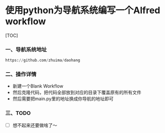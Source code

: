 使用python为导航系统编写一个Alfred workflow
=======================================



[TOC]


### 一、导航系统地址

```python
https://github.com/zhuima/daohang

```


### 二、操作详情


- 新建一个Blank Workflow
- 然后克隆代码，把代码全部放到对应的目录下覆盖原有的所有文件
- 然后需要把main.py里的地址换成你导航的地址即可


### 三、TODO

- [ ] 想不起来还要做啥了～
